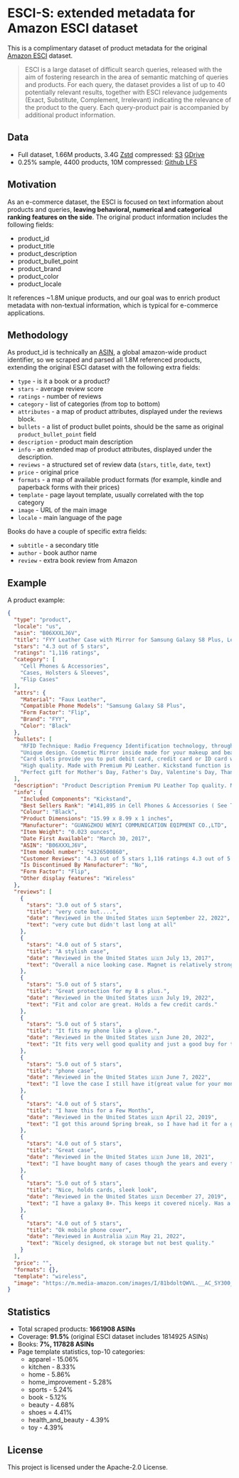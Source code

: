 # ESCI-S: extended metadata for Amazon ESCI dataset

This is a complimentary dataset of product metadata for the original [Amazon ESCI](https://github.com/amazon-science/esci-data) dataset.
> ESCI is a large dataset of difficult search queries, released with the aim of fostering research in the area of semantic matching of queries and products. For each query, the dataset provides a list of up to 40 potentially relevant results, together with ESCI relevance judgements (Exact, Substitute, Complement, Irrelevant) indicating the relevance of the product to the query. Each query-product pair is accompanied by additional product information.

## Data

* Full dataset, 1.66M products, 3.4G [Zstd](https://github.com/facebook/zstd) compressed: [S3](https://esci-s.s3.amazonaws.com/esci.json.zst) [GDrive](https://drive.google.com/file/d/1HZLeUg61GWU3A6xyUEIw9AJtR-AwK5aw/view?usp=share_link)
* 0.25% sample, 4400 products, 10M compressed: [Github LFS](https://github.com/shuttie/esci-s/raw/master/sample.json.gz)

## Motivation

As an e-commerce dataset, the ESCI is focused on text information about products and queries, **leaving behavioral, numerical and categorical ranking features on the side**. The original product information includes the following fields:
* product_id
* product_title
* product_description
* product_bullet_point
* product_brand
* product_color
* product_locale

It references ~1.8M unique products, and our goal was to enrich product metadata with non-textual information, which is typical for e-commerce applications. 

## Methodology

As product_id is technically an [ASIN](https://en.wikipedia.org/wiki/Amazon_Standard_Identification_Number), a global amazon-wide product identifier, so we scraped and parsed all 1.8M referenced products, extending the original ESCI dataset with the following extra fields:
* `type` - is it a book or a product?
* `stars` - average review score
* `ratings` - number of reviews
* `category` - list of categories (from top to bottom)
* `attributes` - a map of product attributes, displayed under the reviews block.
* `bullets` - a list of product bullet points, should be the same as original `product_bullet_point` field
* `description` - product main description
* `info` - an extended map of product attributes, displayed under the description.
* `reviews` - a structured set of review data (`stars`, `title`, `date`, `text`)
* `price` - original price
* `formats` - a map of available product formats (for example, kindle and paperback forms with their prices)
* `template` - page layout template, usually correlated with the top category
* `image` - URL of the main image
* `locale` - main language of the page

Books do have a couple of specific extra fields:
* `subtitle` - a secondary title
* `author` - book author name
* `review` - extra book review from Amazon

## Example

A product example:

```json
{
  "type": "product",
  "locale": "us",
  "asin": "B06XXXLJ6V",
  "title": "FYY Leather Case with Mirror for Samsung Galaxy S8 Plus, Leather Wallet Flip Folio Case with Mirror and Wrist Strap for Samsung Galaxy S8 Plus Black",
  "stars": "4.3 out of 5 stars",
  "ratings": "1,116 ratings",
  "category": [
    "Cell Phones & Accessories",
    "Cases, Holsters & Sleeves",
    "Flip Cases"
  ],
  "attrs": {
    "Material": "Faux Leather",
    "Compatible Phone Models": "Samsung Galaxy S8 Plus",
    "Form Factor": "Flip",
    "Brand": "FYY",
    "Color": "Black"
  },
  "bullets": [
    "RFID Technique: Radio Frequency Identification technology, through radio signals to identify specific targets and to read and copy electronic data. Most Credit Cards, Debit Cards, ID Cards are set-in the RFID chip, the RFID reader can easily read the cards information within 10 feet(about 3m) without touching them. This case is designed to protect your cards information from stealing with blocking material of RFID shielding technology.",
    "Unique design. Cosmetic Mirror inside made for your makeup and beauty.",
    "Card slots provide you to put debit card, credit card or ID card while on the go.",
    "High quality. Made with Premium PU Leather. Kickstand function is convenient for movie-watching or video-chatting.",
    "Perfect gift for Mother's Day, Father's Day, Valentine's Day, Thanksgiving Day and Christmas."
  ],
  "description": "Product Description Premium PU Leather Top quality. Made with Premium PU Leather. Receiver design. Accurate cut-out for receiver. Convenient to Answer the phone without open the case. Hand strap makes it easy to carry around. RFID Technique RFID Technique: Radio Frequency Identification technology, through radio signals to identify specific targets and to read and copy electronic data. Most Credit Cards, Debit Cards, ID Cards are set-in the RFID chip, the RFID reader can easily read the cards information within 10 feet(about 3m) without touching them. This case is designed to protect your cards information from stealing with blocking material of RFID shielding technology. 100% Handmade 100% Handmade. Perfect craftmanship and reinforced stitching makes it even more durable. Sleek, practical and elegant with a variety of dashing colors. Multiple Functions Card slots are designed for you to put your photo, debit card, credit card or ID card while on the go. Unique design. Cosmetic Mirror inside made for your makeup and beauty. Perfect Viewing Angle. Kickstand function is convenient for movie-watching or video-chatting. Space amplification, convenient to unlock. Kickstand function is convenient for movie-watching or video-chatting. ",
  "info": {
    "Included Components": "Kickstand",
    "Best Sellers Rank": "#141,895 in Cell Phones & Accessories ( See Top 100 in Cell Phones & Accessories ) #10,494 in Flip Cell Phone Cases",
    "Colour": "Black",
    "Product Dimensions": "15.99 x 8.99 x 1 inches",
    "Manufacturer": "GUANGZHOU WENYI COMMUNICATION EQIPMENT CO.,LTD",
    "Item Weight": "0.023 ounces",
    "Date First Available": "March 30, 2017",
    "ASIN": "B06XXXLJ6V",
    "Item model number": "4326500860",
    "Customer Reviews": "4.3 out of 5 stars 1,116 ratings 4.3 out of 5 stars",
    "Is Discontinued By Manufacturer": "No",
    "Form Factor": "Flip",
    "Other display features": "Wireless"
  },
  "reviews": [
    {
      "stars": "3.0 out of 5 stars",
      "title": "very cute but....",
      "date": "Reviewed in the United States 🇺🇸n September 22, 2022",
      "text": "very cute but didn't last long at all"
    },
    {
      "stars": "4.0 out of 5 stars",
      "title": "A stylish case",
      "date": "Reviewed in the United States 🇺🇸n July 13, 2017",
      "text": "Overall a nice looking case. Magnet is relatively strong to keep it closed. Another nice feature is that the 2 sides of the case are also magnetized, so they hold when you fold the top under/behind the phone (so it doesn't flap around). This was a pleasant surprise, and then you can secure it with the tab as well. I agree that the mirror is not as useful, since it's more of a fun house mirror (image is distorted). But if you're using it up close for lipstick or to get something out of your teeth or eye or to spy on the person behind you, it'll do fine. :-) The wallet is stylish and the material feels good, not like cheap or inflexible plastic. But the accent color is not silver like it appears, it's more of a glittery or metallic gold. It's nice though. I also agree with others that if you were to drop your phone, the case may open up, as the magnet is strong, but it's not fully secured closed. I don't plan on testing that though! You should still get a screen protector. The only downside to the wallet case is that the wrist strap is at the top of the case. I have a Galaxy S8+, which is really long. When I wear the strap around my wrist, it's almost impossible to hold the phone in the same hand. I commute standing on a train, so one hand use of the phone is important, as well as the safety net to wearing the wristlet on my wrist. I've tried with both hands. You just can't get to the keyboard to even Swype. Placing the strap at the bottom of the case would be more effective and useful, especially on the larger phones. I'd give the case 5 stars if the strap were placed at the bottom and more useable."
    },
    {
      "stars": "5.0 out of 5 stars",
      "title": "Great protection for my 8 s plus.",
      "date": "Reviewed in the United States 🇺🇸n July 19, 2022",
      "text": "Fit and color are great. Holds a few credit cards."
    },
    {
      "stars": "5.0 out of 5 stars",
      "title": "It fits my phone like a glove.",
      "date": "Reviewed in the United States 🇺🇸n June 20, 2022",
      "text": "It fits very well good quality and just a good buy for the money Fast shipping good seller"
    },
    {
      "stars": "5.0 out of 5 stars",
      "title": "phone case",
      "date": "Reviewed in the United States 🇺🇸n June 7, 2022",
      "text": "I love the case I still have it(great value for your money)"
    },
    {
      "stars": "4.0 out of 5 stars",
      "title": "I have this for a Few Months",
      "date": "Reviewed in the United States 🇺🇸n April 22, 2019",
      "text": "I got this around Spring break, so I have had it for a good 2 months almost. And I personally am really hard on my phone cases. I swing this around and am constantly playing with the magnet closing. That being said, the magnet on this case is VERY good. But, I have managed to tear up the side. First thing I noticed when it came, was the cute quote where the phone goes, a big appreciation for that. It isn't GREAT quality, but definitely really good when you compare the case to the price of what it was. The pockets in the case are a little tight at first, I stretched mine by making sure I could move my finger in them. The strap hole is very durable. The only complaint I might have, is the case makes it difficult to take rear face pictures. I usually end up popping my phone out for that, but overall I actually really love this case :)"
    },
    {
      "stars": "4.0 out of 5 stars",
      "title": "Great case",
      "date": "Reviewed in the United States 🇺🇸n June 18, 2021",
      "text": "I have bought many of cases though the years and every time I got them I have been disappointed, some have been hard to even put on the phone or too bulky or just not that attractive but this case changed everything about previous phone cases it is easy to put on the phone, it's beautiful as well as extremely durable and I will not buy another kind of phone case again."
    },
    {
      "stars": "5.0 out of 5 stars",
      "title": "Nice, holds cards, sleek look",
      "date": "Reviewed in the United States 🇺🇸n December 27, 2019",
      "text": "I have a galaxy 8+. This keeps it covered nicely. Has a tiny magnet to secure the side. The pockets get stretched so cards can fall out if the case gets upside down. The binding gets soft over time so it doesn't act as a good stand on its own. I lean it on something. I'd like to see the same magnet flap over the card area to keep them from falling out. Over all is a good case for the money, very attractive sleek look."
    },
    {
      "stars": "4.0 out of 5 stars",
      "title": "Ok mobile phone cover",
      "date": "Reviewed in Australia 🇦🇺n May 21, 2022",
      "text": "Nicely designed, ok storage but not best quality."
    }
  ],
  "price": "",
  "formats": {},
  "template": "wireless",
  "image": "https://m.media-amazon.com/images/I/81bdoltQWVL.__AC_SY300_SX300_QL70_FMwebp_.jpg"
}
```

## Statistics

* Total scraped products: **1661908 ASINs**
* Coverage: **91.5%** (original ESCI dataset includes 1814925 ASINs)
* Books: **7%, 117828 ASINs** 
* Page template statistics, top-10 categories:
  * apparel - 15.06%
  * kitchen - 8.33%
  * home - 5.86%
  * home_improvement - 5.28%
  * sports - 5.24%
  * book - 5.12%
  * beauty - 4.68%
  * shoes = 4.41%
  * health_and_beauty - 4.39%
  * toy - 4.39%


## License

This project is licensed under the Apache-2.0 License.
